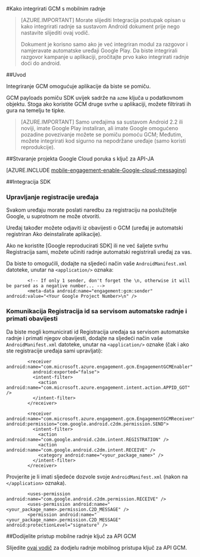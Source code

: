 <properties
    pageTitle="Integracija sa sustavom Android SDK Azure mobilne radnje"
    description="Najnovija ažuriranja i postupke za Android SDK za Azure Mobile radnje"
    services="mobile-engagement"
    documentationCenter="mobile"
    authors="piyushjo"
    manager="erikre"
    editor="" />

<tags
    ms.service="mobile-engagement"
    ms.workload="mobile"
    ms.tgt_pltfrm="mobile-android"
    ms.devlang="Java"
    ms.topic="article"
    ms.date="10/10/2016"
    ms.author="piyushjo" />

#<a name="how-to-integrate-gcm-with-mobile-engagement"></a>Kako integrirati GCM s mobilnim radnje

> [AZURE.IMPORTANT] Morate slijediti Integracija postupak opisan u kako integrirati radnje sa sustavom Android dokument prije nego nastavite slijediti ovaj vodič.
>
> Dokument je korisno samo ako je već integriran modul za razgovor i namjeravate automatske uređaji Google Play. Da biste integrirali razgovor kampanje u aplikaciji, pročitajte prvo kako integrirati radnje doći do android.

##<a name="introduction"></a>Uvod

Integriranje GCM omogućuje aplikacije da biste se pomiču.

GCM payloads pomiču SDK uvijek sadrže na `azme` ključa u podatkovnom objektu. Stoga ako koristite GCM druge svrhe u aplikaciji, možete filtrirati ih gura na temelju te tipke.

> [AZURE.IMPORTANT] Samo uređajima sa sustavom Android 2.2 ili noviji, imate Google Play instaliran, ali imate Google omogućeno pozadine povezivanje možete se pomiču pomoću GCM; Međutim, možete integrirati kod sigurno na nepodržane uređaje (samo koristi reprodukcije).

##<a name="create-a-google-cloud-messaging-project-with-api-key"></a>Stvaranje projekta Google Cloud poruka s ključ za API-JA

[AZURE.INCLUDE [mobile-engagement-enable-Google-cloud-messaging](../../includes/mobile-engagement-enable-google-cloud-messaging.md)]

##<a name="sdk-integration"></a>Integracija SDK

### <a name="managing-device-registrations"></a>Upravljanje registracije uređaja

Svakom uređaju morate poslati naredbu za registraciju na poslužitelje Google, u suprotnom ne može otvoriti.

Uređaj također možete odjaviti iz obavijesti o GCM (uređaj je automatski registriran Ako deinstalirate aplikacije).

Ako ne koristite [Google reproducirati SDK] ili ne već šaljete svrhu Registracija sami, možete učiniti radnje automatski registrirali uređaj za vas.

Da biste to omogućili, dodajte na sljedeći način vaše `AndroidManifest.xml` datoteke, unutar na `<application/>` oznaka:

            <!-- If only 1 sender, don't forget the \n, otherwise it will be parsed as a negative number... -->
            <meta-data android:name="engagement:gcm:sender" android:value="<Your Google Project Number>\n" />

### <a name="communicate-registration-id-to-the-engagement-push-service-and-receive-notifications"></a>Komunikacija Registracija id sa servisom automatske radnje i primati obavijesti

Da biste mogli komunicirati id Registracija uređaja sa servisom automatske radnje i primati njegov obavijesti, dodajte na sljedeći način vaše `AndroidManifest.xml` datoteke, unutar na `<application/>` oznake (čak i ako ste registracije uređaja sami upravljati):

            <receiver android:name="com.microsoft.azure.engagement.gcm.EngagementGCMEnabler"
              android:exported="false">
              <intent-filter>
                <action android:name="com.microsoft.azure.engagement.intent.action.APPID_GOT" />
              </intent-filter>
            </receiver>

            <receiver android:name="com.microsoft.azure.engagement.gcm.EngagementGCMReceiver" android:permission="com.google.android.c2dm.permission.SEND">
              <intent-filter>
                <action android:name="com.google.android.c2dm.intent.REGISTRATION" />
                <action android:name="com.google.android.c2dm.intent.RECEIVE" />
                <category android:name="<your_package_name>" />
              </intent-filter>
            </receiver>

Provjerite je li imati sljedeće dozvole svoje `AndroidManifest.xml` (nakon na `</application>` oznaka).

            <uses-permission android:name="com.google.android.c2dm.permission.RECEIVE" />
            <uses-permission android:name="<your_package_name>.permission.C2D_MESSAGE" />
            <permission android:name="<your_package_name>.permission.C2D_MESSAGE" android:protectionLevel="signature" />

##<a name="grant-mobile-engagement-access-to-your-gcm-api-key"></a>Dodijelite pristup mobilne radnje ključ za API GCM

Slijedite [ovaj vodič](mobile-engagement-android-get-started.md#grant-mobile-engagement-access-to-your-gcm-api-key) za dodjelu radnje mobilnog pristupa ključ za API GCM.

[Google Play SDK]:https://developers.google.com/cloud-messaging/android/start
